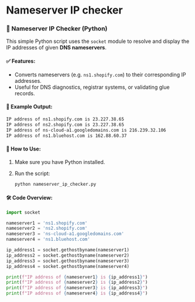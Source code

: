 # Nameserver IP checker



### 🧾 Nameserver IP Checker (Python)

This simple Python script uses the `socket` module to resolve and display the IP addresses of given **DNS nameservers**.

#### ✅ Features:

* Converts nameservers (e.g. `ns1.shopify.com`) to their corresponding IP addresses.
* Useful for DNS diagnostics, registrar systems, or validating glue records.

#### 🧪 Example Output:

```bash
IP address of ns1.shopify.com is 23.227.38.65  
IP address of ns2.shopify.com is 23.227.38.65  
IP address of ns-cloud-a1.googledomains.com is 216.239.32.106  
IP address of ns1.bluehost.com is 162.88.60.37  
```

#### 🐍 How to Use:

1. Make sure you have Python installed.
2. Run the script:

   ```bash
   python nameserver_ip_checker.py
   ```

#### 🛠 Code Overview:

```python
import socket

nameserver1 = 'ns1.shopify.com'
nameserver2 = 'ns2.shopify.com'
nameserver3 = 'ns-cloud-a1.googledomains.com'
nameserver4 = 'ns1.bluehost.com'

ip_address1 = socket.gethostbyname(nameserver1)
ip_address2 = socket.gethostbyname(nameserver2)
ip_address3 = socket.gethostbyname(nameserver3)
ip_address4 = socket.gethostbyname(nameserver4)

print(f"IP address of {nameserver1} is {ip_address1}")
print(f"IP address of {nameserver2} is {ip_address2}")
print(f"IP address of {nameserver3} is {ip_address3}")
print(f"IP address of {nameserver4} is {ip_address4}")
```
